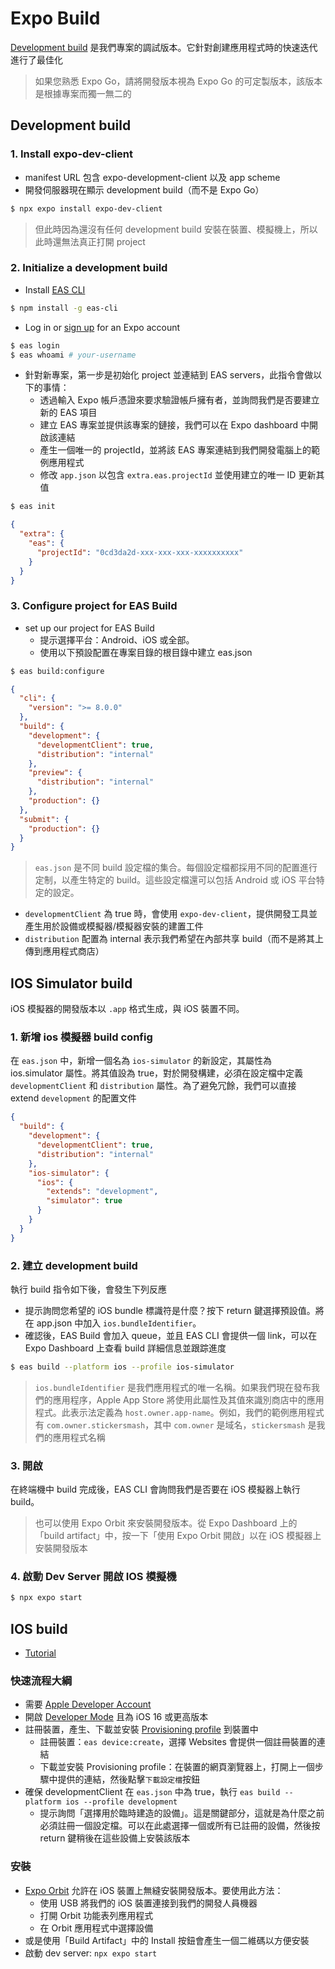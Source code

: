 # Expo Build

[Development build](https://docs.expo.dev/tutorial/eas/configure-development-build) 是我們專案的調試版本。它針對創建應用程式時的快速迭代進行了最佳化

> 如果您熟悉 Expo Go，請將開發版本視為 Expo Go 的可定製版本，該版本是根據專案而獨一無二的


## Development build
### 1. Install expo-dev-client
- manifest URL 包含 expo-development-client 以及 app scheme
- 開發伺服器現在顯示 development build（而不是 Expo Go）
```bash
$ npx expo install expo-dev-client
```
> 但此時因為還沒有任何 development build 安裝在裝置、模擬機上，所以此時還無法真正打開 project

### 2. Initialize a development build
- Install [EAS CLI](https://www.npmjs.com/package/eas-cli)
```bash
$ npm install -g eas-cli
```
- Log in or [sign up](https://expo.dev/signup) for an Expo account
```bash
$ eas login
$ eas whoami # your-username
```
- 針對新專案，第一步是初始化 project 並連結到 EAS servers，此指令會做以下的事情：
  - 透過輸入 Expo 帳戶憑證來要求驗證帳戶擁有者，並詢問我們是否要建立新的 EAS 項目
  - 建立 EAS 專案並提供該專案的鏈接，我們可以在 Expo dashboard 中開啟該連結
  - 產生一個唯一的 projectId，並將該 EAS 專案連結到我們開發電腦上的範例應用程式
  - 修改 `app.json` 以包含 `extra.eas.projectId` 並使用建立的唯一 ID 更新其值
```bash
$ eas init
```
```json
{
  "extra": {
    "eas": {
      "projectId": "0cd3da2d-xxx-xxx-xxx-xxxxxxxxxx"
    }
  }
}
```

### 3. Configure project for EAS Build
- set up our project for EAS Build
  - 提示選擇平台：Android、iOS 或全部。
  - 使用以下預設配置在專案目錄的根目錄中建立 eas.json
```bash
$ eas build:configure
```
```json
{
  "cli": {
    "version": ">= 8.0.0"
  },
  "build": {
    "development": {
      "developmentClient": true,
      "distribution": "internal"
    },
    "preview": {
      "distribution": "internal"
    },
    "production": {}
  },
  "submit": {
    "production": {}
  }
}
```
> `eas.json` 是不同 build 設定檔的集合。每個設定檔都採用不同的配置進行定制，以產生特定的 build。這些設定檔還可以包括 Android 或 iOS 平台特定的設定。
  - `developmentClient` 為 true 時，會使用 `expo-dev-client`，提供開發工具並產生用於設備或模擬器/模擬器安裝的建置工件
  - `distribution` 配置為 internal 表示我們希望在內部共享 build（而不是將其上傳到應用程式商店）


## IOS Simulator build
iOS 模擬器的開發版本以 `.app` 格式生成，與 iOS 裝置不同。

### 1. 新增 ios 模擬器 build config
在 `eas.json` 中，新增一個名為 `ios-simulator` 的新設定，其屬性為 ios.simulator 屬性。將其值設為 true，對於開發構建，必須在設定檔中定義 `developmentClient` 和 `distribution` 屬性。為了避免冗餘，我們可以直接 extend `development` 的配置文件
```json
{
  "build": {
    "development": {
      "developmentClient": true,
      "distribution": "internal"
    },
    "ios-simulator": {
      "ios": {
        "extends": "development",
        "simulator": true
      }
    }
  }
}
```

### 2. 建立 development build
執行 build 指令如下後，會發生下列反應
- 提示詢問您希望的 iOS bundle 標識符是什麼？按下 return 鍵選擇預設值。將在 app.json 中加入 `ios.bundleIdentifier`。
- 確認後，EAS Build 會加入 queue，並且 EAS CLI 會提供一個 link，可以在 Expo Dashboard 上查看 build 詳細信息並跟踪進度
```bash
$ eas build --platform ios --profile ios-simulator
```
> `ios.bundleIdentifier` 是我們應用程式的唯一名稱。如果我們現在發布我們的應用程序，Apple App Store 將使用此屬性及其值來識別商店中的應用程式。此表示法定義為 `host.owner.app-name`。例如，我們的範例應用程式有 `com.owner.stickersmash`，其中 `com.owner` 是域名，`stickersmash` 是我們的應用程式名稱

### 3. 開啟
在終端機中 build 完成後，EAS CLI 會詢問我們是否要在 iOS 模擬器上執行 build。
> 也可以使用 Expo Orbit 來安裝開發版本。從 Expo Dashboard 上的「build artifact」中，按一下「使用 Expo Orbit 開啟」以在 iOS 模擬器上安裝開發版本

### 4. 啟動 Dev Server 開啟 IOS 模擬機
```bash
$ npx expo start
```


## IOS build
- [Tutorial](https://docs.expo.dev/tutorial/eas/ios-development-build-for-devices/)

### 快速流程大綱
- 需要 [Apple Developer Account](https://developer.apple.com/account)
- 開啟 [Developer Mode](https://docs.expo.dev/guides/ios-developer-mode/) 且為 iOS 16 或更高版本
- 註冊裝置，產生、下載並安裝 [Provisioning profile](https://docs.expo.dev/app-signing/app-credentials/#provisioning-profiles) 到裝置中
  - 註冊裝置：`eas device:create`，選擇 Websites 會提供一個註冊裝置的連結
  - 下載並安裝 Provisioning profile：在裝置的網頁瀏覽器上，打開上一個步驟中提供的連結，然後點擊`下載設定檔`按鈕
- 確保 developmentClient 在 `eas.json` 中為 true，執行 `eas build --platform ios --profile development`
  - 提示詢問「選擇用於臨時建造的設備」。這是關鍵部分，這就是為什麼之前必須註冊一個設定檔。可以在此處選擇一個或所有已註冊的設備，然後按 return 鍵稍後在這些設備上安裝該版本

### 安裝
- [Expo Orbit](https://expo.dev/orbit) 允許在 iOS 裝置上無縫安裝開發版本。要使用此方法：
  - 使用 USB 將我們的 iOS 裝置連接到我們的開發人員機器
  - 打開 Orbit 功能表列應用程式
  - 在 Orbit 應用程式中選擇設備
- 或是使用「Build Artifact」中的 Install 按鈕會產生一個二維碼以方便安裝
- 啟動 dev server: `npx expo start`